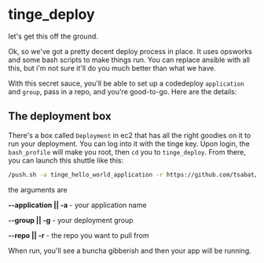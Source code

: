 # tinge_deploy

let's get this off the ground.

Ok, so we've got a pretty decent deploy process in place.  It uses opsworks and
some bash scripts to make things run.  You can replace ansible with all this, but
i'm not sure it'll do you much better than what we have.

With this secret sauce, you'll be able to set up a codedeploy `application` and 
`group`, pass in a repo, and you're good-to-go.  Here are the details:

## The deployment box

There's a box called `Deployment` in ec2 that has all the right goodies on it to
run your deployment.  You can log into it with the tinge key.  Upon login, the
`bash_profile` will make you root, then `cd` you to `tinge_deploy`.  From there,
you can launch this shuttle like this:

```bash
/push.sh -a tinge_hello_world_application -r https://github.com/tsabat/example_rails.git -g tinge_hello_world_as_group
```

the arguments are

**--application || -a** - your application name

**--group || -g** - your deployment group

**--repo || -r** - the repo you want to pull from

When run, you'll see a buncha gibberish and then your app will be running.
